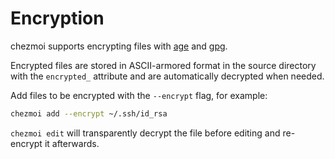 # Encryption

chezmoi supports encrypting files with [age][age] and [gpg][gpg].

Encrypted files are stored in ASCII-armored format in the source directory with
the `encrypted_` attribute and are automatically decrypted when needed.

Add files to be encrypted with the `--encrypt` flag, for example:

```sh
chezmoi add --encrypt ~/.ssh/id_rsa
```

`chezmoi edit` will transparently decrypt the file before editing and
re-encrypt it afterwards.

[age]: https://age-encryption.org
[gpg]: https://www.gnupg.com/
